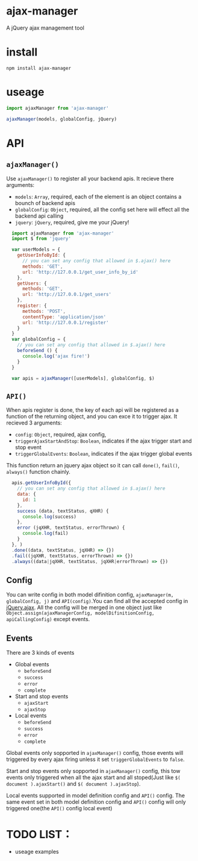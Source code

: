 # ajax-manager
A jQuery ajax management tool

# install
```
npm install ajax-manager
```

# useage
```javascript
import ajaxManager from 'ajax-manager'

ajaxManager(models, globalConfig, jQuery)
```

# API

## `ajaxManager()`

Use `ajaxManager()` to register all your backend apis. It recieve there arguments:

* `models`: `Array`, required, each of the element is an object contains a bounch of backend apis
* `globalConfig`: `Object`, required, all the config set here will effect all the backend api calling
* `jquery`: `jQuery`, required, give me your jQuery!

```javascript
  import ajaxManager from 'ajax-manager'
  import $ from 'jquery'

  var userModels = {
    getUserInfoById: {
      // you can set any config that allowed in $.ajax() here
      methods: 'GET',
      url: 'http://127.0.0.1/get_user_info_by_id'
    },
    getUsers: {
      methods: 'GET',
      url: 'http://127.0.0.1/get_users'
    },
    register: {
      methods: 'POST',
      contentType: 'application/json'
      url: 'http://127.0.0.1/register'
    }
  }
  var globalConfig = {
    // you can set any config that allowed in $.ajax() here
    beforeSend () {
      console.log('ajax fire!')
    }
  }

  var apis = ajaxManager([userModels], globalConfig, $)
```

## `API()`

When apis register is done, the key of each api will be registered as a function of the returning object, and you can exce it to trigger ajax.
It recieved 3 arguments:

* `config`: `Object`, required, ajax config,
* `triggerAjaxStartAndStop`: `Boolean`, indicates if the ajax trigger start and stop event
* `triggerGlobalEvents`: `Boolean`, indicates if the ajax trigger global events 

This function return an jquery ajax object so it can call `done()`, `fail()`, `always()` function chainly.

```javascript
  apis.getUserInfoById({
    // you can set any config that allowed in $.ajax() here
    data: {
      id: 1
    },
    success (data, textStatus, qXHR) {
      console.log(success)
    },
    error (jqXHR, textStatus, errorThrown) {
      console.log(fail)
    }
  }, )
  .done((data, textStatus, jqXHR) => {})
  .fail((jqXHR, textStatus, errorThrown) => {})
  .always((data|jqXHR, textStatus, jqXHR|errorThrown) => {})
```


## Config

You can write config in both model difinition config, `ajaxManager(m, globalConfig, j)` and `API(config)`.You can find all the accepted config in [jQuery.ajax](http://api.jquery.com/jQuery.ajax/). All the config will be merged in one object just like `Object.assign(ajaxManagerConfig, modelDifinitionConfig, apiCallingConfig)` except events.

## Events

There are 3 kinds of events

* Global events
  * `beforeSend`
  * `success`
  * `error`
  * `complete`
* Start and stop events
  * `ajaxStart`
  * `ajaxStop`
* Local events
  * `beforeSend`
  * `success`
  * `error`
  * `complete`

Global events only sopported in `ajaxManager()` config, those events will triggered by every ajax firing unless it set `triggerGlobalEvents` to `false`.

Start and stop events only sopported in `ajaxManager()` config, this tow events only triggered when all the ajax start and all stoped(Just like `$( document ).ajaxStart()` and `$( document ).ajaxStop`).

Local events supported in model definition config and `API()` config. The same event set in both model definition config and `API()` config will only triggered one(the `API()` config local event)


# TODO LIST：
* useage examples